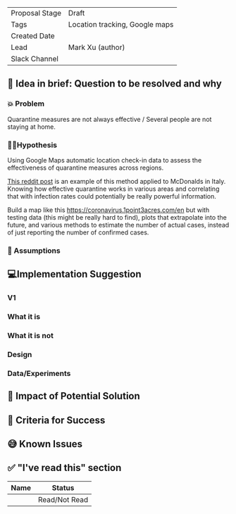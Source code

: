 | | |
|-|-|
| Proposal Stage |   Draft   |
| Tags           |   Location tracking, Google maps   |
| Created Date   |      |
| Lead           |   Mark Xu (author)   |
| Slack Channel  |      |

## 📃 Idea in brief: Question to be resolved and why

### 💥 Problem

Quarantine measures are not always effective / Several people are not staying at home.

### 👨‍🔬Hypothesis


Using Google Maps automatic location check-in data to assess the effectiveness of quarantine measures across regions.

[This reddit post](https://www.reddit.com/r/China_Flu/comments/fgvlxk/half_of_italians_are_not_staying_home_google_maps/) is an example of this method applied to McDonalds in Italy. Knowing how effective quarantine works in various areas and correlating that with infection rates could potentially be really powerful information.

Build a map like this https://coronavirus.1point3acres.com/en but with testing data (this might be really hard to find), plots that extrapolate into the future, and various methods to estimate the number of actual cases, instead of just reporting the number of confirmed cases.

### 🤔 Assumptions

## 💻Implementation Suggestion

### V1

### What it is

### What it is not

### Design

### Data/Experiments

## 💪 Impact of Potential Solution

## 🙌 Criteria for Success

## 😅 Known Issues

## ✅ "I've read this" section
| Name | Status |
|-|-|
|  |  Read/Not Read    |
